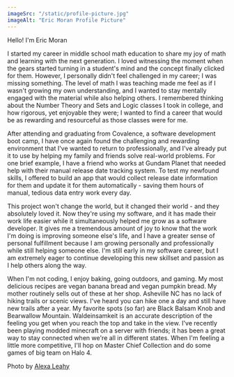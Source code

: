 ```yaml
---
imageSrc: "/static/profile-picture.jpg"
imageAlt: "Eric Moran Profile Picture"
---
```


Hello! I'm Eric Moran

I started my career in middle school math education to share my joy of math and learning with the next generation. I loved witnessing the moment when the gears started turning in a student's mind and the concept finally clicked for them. However, I personally didn't feel challenged in my career; I was missing something. The level of math I was teaching made me feel as if I wasn't growing my own understanding, and I wanted to stay mentally engaged with the material while also helping others. I remembered thinking about the Number Theory and Sets and Logic classes I took in college, and how rigorous, yet enjoyable they were; I wanted to find a career that would be as rewarding and resourceful as those classes were for me.

After attending and graduating from Covalence, a software development boot camp, I have once again found the challenging and rewarding environment that I've wanted to return to professionally, and I've already put it to use by helping my family and friends solve real-world problems. For one brief example, I have a friend who works at Gundam Planet that needed help with their manual release date tracking system. To test my newfound skills, I offered to build an app that would collect release date information for them and update it for them automatically - saving them hours of manual, tedious data entry work every day.

This project won't change the world, but it changed their world - and they absolutely loved it. Now they're using my software, and it has made their work life easier while it simultaneously helped me grow as a software developer. It gives me a tremendous amount of joy to know that the work I'm doing is improving someone else's life, and I have a greater sense of personal fulfillment because I am growing personally and professionally while still helping someone else. I'm still early in my software career, but I am extremely eager to continue developing this new skillset and passion as I help others along the way.

When I'm not coding, I enjoy baking, going outdoors, and gaming. My most delicious recipes are vegan banana bread and vegan pumpkin bread. My mother routinely sells out of these at her shop. Asheville NC has no lack of hiking trails or scenic views. I've heard you can hike one a day and still have new trails after a year. My favorite spots (so far) are Black Balsam Knob and Bearwallow Mountain. Waldeinsamkeit is an accurate description of the feeling you get when you reach the top and take in the view. I've recently been playing modded minecraft on a server with friends; it has been a great way to stay connected when we're all in different states. When I'm feeling a little more competitive, I'll hop on Master Chief Collection and do some games of big team on Halo 4.

Photo by <a href="mailto:alexakleahy@gmail.com" target="_blank" rel="nofollow noopener noreferrer" aria-label="External Link"><u>Alexa Leahy</u></a>
